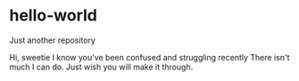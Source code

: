 # hello-world
Just another repository


Hi, sweetie
I know you've been confused and struggling recently
There isn't much I can do.
Just wish you will make it through.
